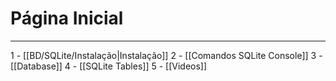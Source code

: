 # Página Inicial
---

1 - [[BD/SQLite/Instalação|Instalação]]
2 - [[Comandos SQLite Console]]
3 - [[Database]]
4 - [[SQLite Tables]]
5 - [[Videos]]
